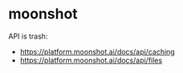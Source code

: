 # moonshot

API is trash:

- https://platform.moonshot.ai/docs/api/caching
- https://platform.moonshot.ai/docs/api/files
